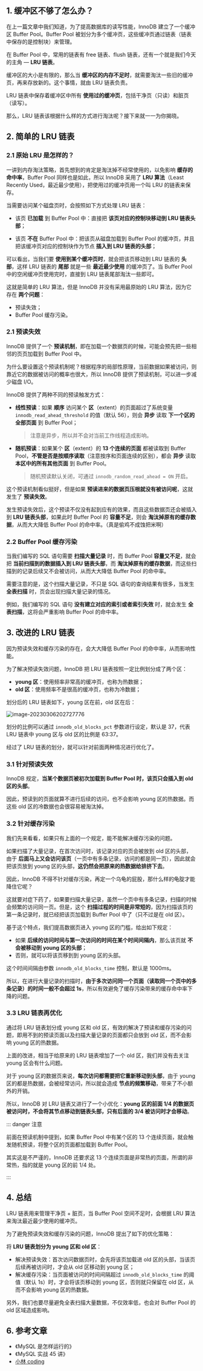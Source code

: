 



## 1. 缓冲区不够了怎么办？

在上一篇文章中我们知道，为了提高数据库的读写性能，InnoDB 建立了一个缓冲区 Buffer Pool。Buffer Pool 被划分为多个缓冲页，这些缓冲页通过链表（链表中保存的是控制块）来管理。

在 Buffer Pool 中，常用的链表有 free 链表、flush 链表，还有一个就是我们今天的主角 — **LRU 链表**。

缓冲区的大小是有限的，那么当 **缓冲区的内存不足时**，就需要淘汰一些旧的缓冲页，再来存放新的。这个事情，就由 LRU 链表负责。

LRU 链表中保存着缓冲区中所有 **使用过的缓冲页**，包括干净页（只读）和脏页（读写）。

那么，LRU 链表该根据什么样的方式进行淘汰呢？接下来就一一为你揭晓。

## 2. 简单的 LRU 链表

### 2.1 原始 LRU 是怎样的？

一讲到内存淘汰策略，首先想到的肯定是淘汰掉不经常使用的，以免影响 **缓存的命中率**，Buffer Pool 同样也是如此，所以 InnoDB 采用了 **LRU 算法**（Least Recently Used，最近最少使用），把使用过的缓冲页用一个叫 LRU 的链表来保存。

当需要访问某个磁盘页时，会按照如下方式处理 LRU 链表：

- 该页 **已加载** 到 Buffer Pool 中：直接把 **该页对应的控制块移动到 LRU 链表头部**；

- 该页 **不在** Buffer Pool 中：把该页从磁盘加载到 Buffer Pool 的缓冲页，并且把该缓冲页对应的控制块作为节点 **插入到 LRU 链表的头部**；

可以看出，当我们要 **使用到某个缓冲页时**，就会把该页移动到 LRU 链表的 **头部**，这样 LRU 链表的 **尾部** 就是一些 **最近最少使用** 的缓冲页了。当 Buffer Pool 中的空闲缓冲页使用完时，直接到 LRU 链表尾部淘汰一些即可。

这就是简单的 LRU 算法，但是 InnoDB 并没有采用最原始的 LRU 算法，因为它存在 **两个问题**：

- 预读失效；
- Buffer Pool 缓存污染。

### 2.1 预读失效

InnoDB 提供了一个 **预读机制**，即在加载一个数据页的时候，可能会预先把一些相邻的页页加载到 Buffer Pool 中。

为什么要设置这个预读机制呢？根据程序的局部性原理，当前数据如果被访问，则靠近它的数据被访问的概率也很大，所以 InnoDB 提供了预读机制，可以进一步减少磁盘 I/O。

InnoDB 提供了两种不同的预读触发方式：

- **线性预读**：如果 **顺序** 访问某个 **区**（extent）的页面超过了系统变量 `innodb_read_ahead_threshold` 的值（默认 56），则会 **异步** 读取 **下一个区的全部页面** 到 Buffer Pool；

    > 注意是异步，所以并不会对当前工作线程造成影响。

- **随机预读**：如果某个 **区**（extent）的 **13 个连续的页面** 都被读取到 Buffer Pool，**不管是否是按顺序读取**（注意按序和页面连续的区别），都会 **异步** 读取 **本区中的所有其他页面** 到 Buffer Pool。

    > 随机预读默认关闭，可通过 `innodb_random_read_ahead = ON` 开启。

这个预读机制看似挺好，但是如果 **预读进来的数据页压根就没有被访问呢**，这就发生了 **预读失效**。

发生预读失效后，这个预读不仅没有起到应有的效果，而且这些数据页还会被插入到 **LRU 链表头部**，如果此时 Buffer Pool 的 **容量不足**，则会 **淘汰掉原有的缓存数据**，从而大大降低 Buffer Pool 的命中率。（真是偷鸡不成蚀把米啊）

### 2.2 Buffer Pool 缓存污染

当我们编写的 SQL 语句需要 **扫描大量记录** 时，而 Buffer Pool **容量又不足**，就会把 **当前扫描到的数据插入到 LRU 链表头部**，而 **淘汰掉原有的缓存数据**，而这些扫描到的记录后续又不会被访问，从而大大降低 Buffer Pool 的命中率。

需要注意的是，这个扫描大量记录，不只是 SQL 语句的查询结果有很多，当发生 **全表扫描** 时，页会出现扫描大量记录的情况。

例如，我们编写的 SQL 语句 **没有建立对应的索引或者索引失效** 时，就会发生 **全表扫描**，这将会严重影响 Buffer Pool 的命中率。

## 3. 改进的 LRU 链表

因为预读失效和缓存污染的存在，会大大降低 Buffer Pool 的命中率，从而影响性能。

为了解决预读失效问题，InnoDB 把 LRU 链表按照一定比例划分成了两个区：

- **young 区**：使用频率非常高的缓冲页，也称为热数据；
- **old 区**：使用频率不是很高的缓冲页，也称为冷数据；

划分后的 LRU 链表如下，young 区在前，old 区在后：

![image-20230306202727776](https://run-notes.oss-cn-beijing.aliyuncs.com/notes/202303062027625.png)

划分的比例可以通过 `innodb_old_blocks_pct` 参数进行设定，默认是 37，代表 LRU 链表中 young 区与 old 区的比例是 63:37。

经过了 LRU 链表的划分，就可以针对前面两种情况进行优化了。

### 3.1 针对预读失效

InnoDB 规定，**当某个数据页被初次加载到 Buffer Pool 时，该页只会插入到 old 区的头部**。

因此，预读到的页面就算不进行后续的访问，也不会影响 young 区的热数据。而这些 old 区的冷数据也会很容易被淘汰掉。

### 3.2 针对缓存污染

我们先来看看，如果只有上面的一个规定，能不能解决缓存污染的问题。

如果扫描了大量记录，在首次访问时，该记录对应的页会被放到 old 区的头部，由于 **后面马上又会访问该页**（一页中有多条记录，访问的都是同一页），因此就会把该页放到 young 区的头部，**这仍然会把原来的热数据给排挤下去**。

因此，InnoDB 不得不针对缓存污染，再定一个乌龟的屁股，那什么样的龟腚才能降住它呢？

这就要对症下药了，如果要扫描大量记录，虽然一个页中有多条记录，扫描的时候会频繁的访问同一页。但是，这个 **扫描过程的时间是非常短的**，因为扫描该页的第一条记录时，就已经把该页加载到 Buffer Pool 中了（只不过是在 old 区）。

基于这个特点，我们提高数据页进入 young 区的门槛，给出如下规定：

- 如果 **后续的访问时间与第一次访问的时间在某个时间间隔内**，那么该页就 **不会被移动到 young 区的头部**；
- 否则，就可以将该页移到到 young 区的头部。

这个时间间隔由参数 `innodb_old_blocks_time` 控制，默认是 1000ms。

所以，在进行大量记录的扫描时，**由于多次访问同一个页面（读取同一个页中的多条记录）的时间一般不会超过 1s**，所以有效避免了缓存污染带来的缓存命中率下降的问题。

### 3.3 LRU 链表再优化

通过将 LRU 链表划分成 young 区和 old 区，有效的解决了预读和缓存污染的问题，即用不到的预读页面以及扫描大量记录的页面都只会放到 old 区，而不会影响 young 区的热数据。

上面的改进，相当于给原来的 LRU 链表增加了一个 old 区，我们并没有去关注 young 区会有什么问题。

对于 young 区的数据页来说，**每次访问都需要把它重新移动到头部**，由于 young 区的都是热数据，会被经常访问，所以就会造成 **节点的频繁移动**，带来了不小额外的开销。

所以，InnoDB 对 LRU 链表又进行了一个小优化：**young 区的前面 1/4 的数据页被访问时，不会将其节点移动到链表头部，只有后面的 3/4 被访问时才会移动**。

::: danger 注意

前面在预读机制中提到，如果 Buffer Pool 中有某个区的 13 个连续页面，就会触发随机预读，将整个区的页面都加载到 Buffer Pool。

其实这是不严谨的，InnoDB 还要求这 13 个连续页面是非常热的页面，所谓的非常热，指的就是 young 区的前 1/4 处。

:::

## 4. 总结

LRU 链表用来管理干净页 + 脏页，当 Buffer Pool 空间不足时，会根据 LRU 算法来淘汰最近最少使用的缓冲页。

为了避免预读失效和缓存污染的问题，InnoDB 提出了如下的优化策略：

将 **LRU 链表划分为 young 区和 old 区**：

- 解决预读失效：首次访问数据页时，会先将该页加载进 old 区的头部，当该页后续再被访问时，才会从 old 区移动到 young 区；
- 解决缓存污染：当页面被访问的时间间隔超过 `innodb_old_blocks_time` 的阈值（默认 1s）时，才会将该页移动到 young 区，否则就只保留在 old 区，从而不会影响 young 区的热数据。

另外，我们也要尽量避免全表扫描大量数据，不仅效率低，也会对 Buffer Pool 的 old 区域造成影响。

## 6. 参考文章

- 《MySQL 是怎样运行的》
- 《MySQL 实战 45 讲》
- [小林 coding](https://xiaolincoding.com)


